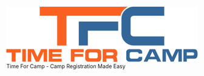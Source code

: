 ![alt text](https://github.com/timeforcamp/time-for-camp/blob/master/tfcadmin-logo.png "Time For Camp Logo")
Time For Camp - Camp Registration Made Easy
